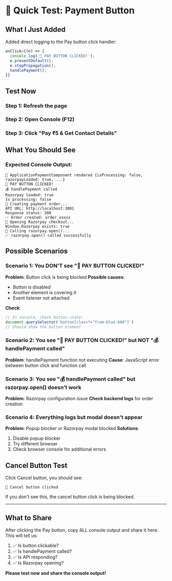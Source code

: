 # 🧪 Quick Test: Payment Button

## What I Just Added

Added direct logging to the Pay button click handler:
```typescript
onClick={(e) => {
  console.log('🔵 PAY BUTTON CLICKED!');
  e.preventDefault();
  e.stopPropagation();
  handlePayment();
}}
```

## Test Now

### Step 1: Refresh the page

### Step 2: Open Console (F12)

### Step 3: Click "Pay ₹5 & Get Contact Details"

## What You Should See

### Expected Console Output:

```
🎨 ApplicationPaymentComponent rendered {isProcessing: false, razorpayLoaded: true, ...}
🔵 PAY BUTTON CLICKED!
💰 handlePayment called
Razorpay loaded: true
Is processing: false
🔵 Creating payment order...
API URL: http://localhost:3001
Response status: 200
✅ Order created: order_xxxxx
🚀 Opening Razorpay checkout...
Window.Razorpay exists: true
📱 Calling razorpay.open()...
✅ razorpay.open() called successfully
```

## Possible Scenarios

### Scenario 1: You DON'T see "🔵 PAY BUTTON CLICKED!"
**Problem**: Button click is being blocked
**Possible causes**:
- Button is disabled
- Another element is covering it
- Event listener not attached

**Check**:
```javascript
// In console, check button state:
document.querySelector('button[class*="from-blue-600"]')
// Should show the button element
```

### Scenario 2: You see "🔵 PAY BUTTON CLICKED!" but NOT "💰 handlePayment called"
**Problem**: handlePayment function not executing
**Cause**: JavaScript error between button click and function call

### Scenario 3: You see "💰 handlePayment called" but razorpay.open() doesn't work
**Problem**: Razorpay configuration issue
**Check backend logs** for order creation

### Scenario 4: Everything logs but modal doesn't appear
**Problem**: Popup blocker or Razorpay modal blocked
**Solutions**:
1. Disable popup blocker
2. Try different browser
3. Check browser console for additional errors

## Cancel Button Test

Click Cancel button, you should see:
```
🔴 Cancel button clicked
```

If you don't see this, the cancel button click is being blocked.

---

## What to Share

After clicking the Pay button, copy ALL console output and share it here. This will tell us:
1. ✅ Is button clickable?
2. ✅ Is handlePayment called?
3. ✅ Is API responding?
4. ✅ Is Razorpay opening?

**Please test now and share the console output!**
